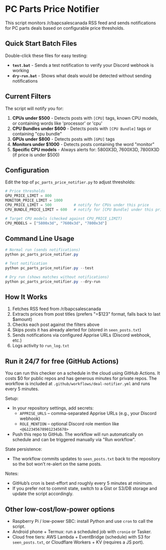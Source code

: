 # PC Parts Price Notifier

This script monitors /r/bapcsalescanada RSS feed and sends notifications for PC parts deals based on configurable price thresholds.

## Quick Start Batch Files

Double-click these files for easy testing:
- **`test.bat`** - Sends a test notification to verify your Discord webhook is working
- **`dry-run.bat`** - Shows what deals would be detected without sending notifications

## Current Filters

The script will notify you for:

1. **CPUs under $500** - Detects posts with `[CPU]` tags, known CPU models, or containing words like 'processor' or 'cpu'
2. **CPU Bundles under $600** - Detects posts with `[CPU Bundle]` tags or containing "cpu bundle"
3. **GPUs under $800** - Detects posts with `[GPU]` tags
4. **Monitors under $1000** - Detects posts containing the word "monitor"
5. **Specific CPU models** - Always alerts for: 5800X3D, 7600X3D, 7800X3D (if price is under $500)

## Configuration

Edit the top of `pc_parts_price_notifier.py` to adjust thresholds:

```python
# Price thresholds
GPU_PRICE_LIMIT = 800
MONITOR_PRICE_LIMIT = 1000
CPU_PRICE_LIMIT = 500          # notify for CPUs under this price
CPU_BUNDLE_PRICE_LIMIT = 600   # notify for [CPU Bundle] under this price

# Target CPU models (checked against CPU_PRICE_LIMIT)
CPU_MODELS = ["5800x3d", "7600x3d", "7800x3d"]
```

## Command Line Usage

```powershell
# Normal run (sends notifications)
python pc_parts_price_notifier.py

# Test notification
python pc_parts_price_notifier.py --test

# Dry run (shows matches without notifications)
python pc_parts_price_notifier.py --dry-run
```

## How It Works

1. Fetches RSS feed from /r/bapcsalescanada
2. Extracts prices from post titles (prefers "=$123" format, falls back to last $amount)
3. Checks each post against the filters above
4. Skips posts it has already alerted for (stored in `seen_posts.txt`)
5. Sends notifications via configured Apprise URLs (Discord webhook, etc.)
6. Logs activity to `run_log.txt`

## Run it 24/7 for free (GitHub Actions)

You can run this checker on a schedule in the cloud using GitHub Actions. It costs $0 for public repos and has generous minutes for private repos. The workflow is included at `.github/workflows/deal-notifier.yml` and runs every 5 minutes.

Setup:
- In your repository settings, add secrets:
	- `APPRISE_URLS` – comma-separated Apprise URLs (e.g., your Discord webhook)
	- `ROLE_MENTION` – optional Discord role mention like `<@&123456789012345678>`
- Push this repo to GitHub. The workflow will run automatically on schedule and can be triggered manually via "Run workflow".

State persistence:
- The workflow commits updates to `seen_posts.txt` back to the repository so the bot won’t re-alert on the same posts.

Notes:
- GitHub’s cron is best-effort and roughly every 5 minutes at minimum.
- If you prefer not to commit state, switch to a Gist or S3/DB storage and update the script accordingly.

## Other low-cost/low-power options

- Raspberry Pi / low-power SBC: install Python and use `cron` to call the script.
- Android phone + Termux: run a scheduled job with `cronie` or Tasker.
- Cloud free tiers: AWS Lambda + EventBridge (schedule) with S3 for `seen_posts.txt`, or Cloudflare Workers + KV (requires a JS port).
